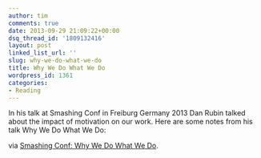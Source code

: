 ```yaml
---
author: tim
comments: true
date: 2013-09-29 21:09:22+00:00
dsq_thread_id: '1809132416'
layout: post
linked_list_url: ''
slug: why-we-do-what-we-do
title: Why We Do What We Do
wordpress_id: 1361
categories:
- Reading
---
```


In his talk at Smashing Conf in Freiburg Germany 2013 Dan Rubin talked about
the impact of motivation on our work. Here are some notes from his talk Why We
Do What We Do:

via [Smashing Conf: Why We Do What We Do](http://www.lukew.com/ff/entry.asp?1791=).
